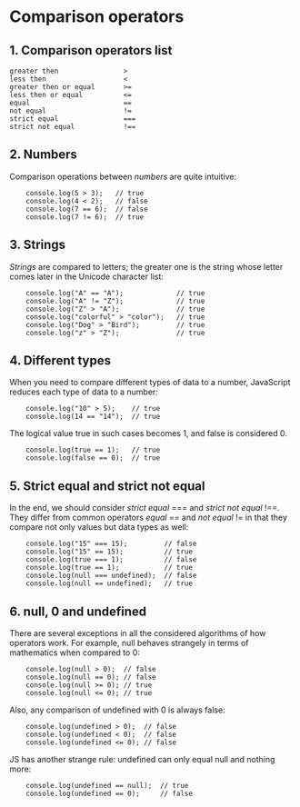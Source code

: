 # Comparison operators
## 1. Comparison operators list
    greater then                >
    less then                   <
    greater then or equal       >=
    less then or equal          <=
    equal                       ==
    not equal                   !=
    strict equal                ===
    strict not equal            !==

## 2. Numbers
Comparison operations between *numbers* are quite intuitive:
```
    console.log(5 > 3);   // true
    console.log(4 < 2);   // false
    console.log(7 == 6);  // false
    console.log(7 != 6);  // true
```

## 3. Strings
*Strings* are compared to letters; the greater one is the string whose letter comes
later in the Unicode character list:
```
    console.log("A" == "A");             // true
    console.log("A" != "Z");             // true
    console.log("Z" > "A");              // true
    console.log("colorful" > "color");   // true
    console.log("Dog" > "Bird");         // true
    console.log("z" > "Z");              // true
```

## 4. Different types
When you need to compare different types of data to a number, JavaScript reduces
each type of data to a number:
```
    console.log("10" > 5);    // true
    console.log(14 == "14");  // true
```
The logical value true in such cases becomes 1, and false is considered 0.
```
    console.log(true == 1);   // true
    console.log(false == 0);  // true
```

## 5. Strict equal and strict not equal
In the end, we should consider *strict equal* === and *strict not equal* !==. They
differ from common operators *equal* == and *not equal* != in that they compare not
only values but data types as well:
```
    console.log("15" === 15);         // false
    console.log("15" == 15);          // true
    console.log(true === 1);          // false
    console.log(true == 1);           // true
    console.log(null === undefined);  // false
    console.log(null == undefined);   // true
```

## 6. null, 0 and undefined
There are several exceptions in all the considered algorithms of how operators
work. For example, null behaves strangely in terms of mathematics when compared
to 0:
```
    console.log(null > 0);  // false
    console.log(null == 0); // false
    console.log(null >= 0); // true
    console.log(null <= 0); // true
```
Also, any comparison of undefined with 0 is always false:
```
    console.log(undefined > 0);  // false
    console.log(undefined < 0);  // false
    console.log(undefined <= 0); // false
```
JS has another strange rule: undefined can only equal null and nothing more:
```
    console.log(undefined == null);  // true
    console.log(undefined == 0);     // false
```
